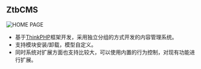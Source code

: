 ## ZtbCMS

![HOME PAGE](https://dn-coding-net-production-pp.qbox.me/1de5d4e0-0393-4791-bd14-5523ec836084.png)

* 基于[ThinkPHP](http://www.thinkphp.cn)框架开发，采用独立分组的方式开发的内容管理系统。
* 支持模块安装/卸载，模型自定义。
* 同时系统对扩展方面也支持比较大，可以使用内置的行为控制，对现有功能进行扩展。